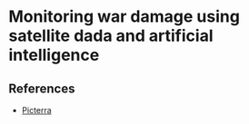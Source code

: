 # Monitoring war damage using satellite dada and artificial intelligence


## References
- [Picterra](https://github.com/Picterra)
